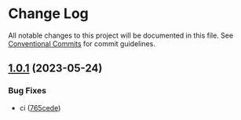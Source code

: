# Change Log

All notable changes to this project will be documented in this file.
See [Conventional Commits](https://conventionalcommits.org) for commit guidelines.

## [1.0.1](https://github.com/garrylachman/ElectroCRUD/compare/v1.0.0...v1.0.1) (2023-05-24)

### Bug Fixes

- ci ([765cede](https://github.com/garrylachman/ElectroCRUD/commit/765cedeb278321a4ce17d2ecc3815f1b83e10247))
